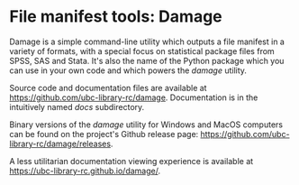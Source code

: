 # File manifest tools: Damage

Damage is a simple command-line utility which outputs a file manifest in a variety of formats, with a special focus on statistical package files from SPSS, SAS and Stata. It's also the name of the Python package which you can use in your own code and which powers the _damage_ utility.

Source code and documentation files are available at <https://github.com/ubc-library-rc/damage>. Documentation is in the intuitively named _docs_ subdirectory. 

Binary versions of the *damage* utility for Windows and MacOS computers can be found on the project's Github release page: <https://github.com/ubc-library-rc/damage/releases>.

A less utilitarian documentation viewing experience is available at <https://ubc-library-rc.github.io/damage/>.
